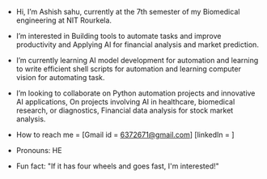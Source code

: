 -  Hi, I’m Ashish sahu, currently at the 7th semester of my Biomedical engineering at  NIT Rourkela.
-  I’m interested in Building tools to automate tasks and improve productivity  and  Applying  AI for financial analysis and market prediction.
-  I’m  currently learning AI model  development for automation and learning to write  efficient shell scripts for automation and learning computer vision for automating task.

-  I’m looking to  collaborate on Python  automation projects and innovative  AI applications, On projects involving AI in healthcare, biomedical research, or diagnostics, Financial data  analysis for stock  market analysis.


-  How to reach me = [Gmail id = 6372671@gmail.com] [linkedIn = ]
-  Pronouns: HE
-  Fun fact:  "If it has four wheels and goes fast, I'm interested!" 

<!---
Ashish-s2/Ashish-s2 is a  special  repository  because its`README.md` (this file) appears on your GitHub profile.
You can click the Preview link to take a look at your changes.
--->
